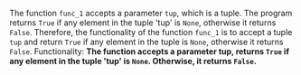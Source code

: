 The function `func_1` accepts a parameter `tup`, which is a tuple. The program returns `True` if any element in the tuple 'tup' is `None`, otherwise it returns `False`. Therefore, the functionality of the function `func_1` is to accept a tuple `tup` and return `True` if any element in the tuple is `None`, otherwise it returns `False`.
Functionality: **The function accepts a parameter tup, returns `True` if any element in the tuple 'tup' is `None`. Otherwise, it returns `False`.**
